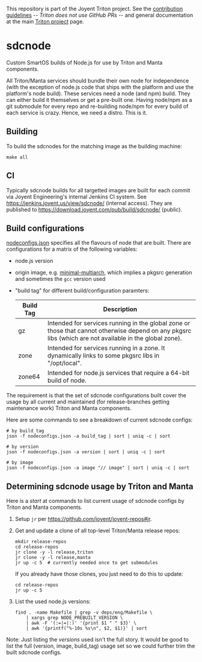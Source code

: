 This repository is part of the Joyent Triton project. See the [contribution
guidelines](https://github.com/joyent/triton/blob/master/CONTRIBUTING.md) --
*Triton does not use GitHub PRs* -- and general documentation at the main
[Triton project](https://github.com/joyent/triton) page.

# sdcnode

Custom SmartOS builds of Node.js for use by Triton and Manta components.

All Triton/Manta services should bundle their own node for independence (with
the exception of node.js code that ships with the platform and use the
platform's node build). These services need a node (and npm) build. They can
either build it themselves or get a pre-built one. Having node/npm as a git
submodule for every repo and re-building node/npm for every build of each
service is crazy. Hence, we need a distro. This is it.

## Building

To build the sdcnodes for the matching image as the building machine:

    make all

## CI

Typically sdcnode builds for all targetted images are built for each commit
via Joyent Engineering's internal Jenkins CI system. See
<https://jenkins.joyent.us/view/sdcnode/> (internal access). They are published
to <https://download.joyent.com/pub/build/sdcnode/> (public).

## Build configurations

[nodeconfigs.json](./nodeconfigs.json) specifies all the flavours of node that
are built. There are configurations for a matrix of the following variables:

- node.js version

- origin image, e.g. [minimal-multiarch](https://docs.joyent.com/public-cloud/instances/infrastructure/images/smartos/minimal), which implies a pkgsrc generation and sometimes the `gcc` version used

- "build tag" for different build/configuration paramters:

    | Build Tag | Description |
    | --------- | ----------- |
    | gz        | Intended for services running in the global zone or those that cannot otherwise depend on any pkgsrc libs (which are not available in the global zone). |
    | zone      | Intended for services running in a zone. It dynamically links to some pkgsrc libs in "/opt/local". |
    | zone64    | Intended for node.js services that require a 64-bit build of node. |


The requirement is that the set of sdcnode configurations built cover the
usage by all current and maintained (for release-branches getting maintenance
work) Triton and Manta components.

Here are some commands to see a breakdown of current sdcnode configs:

    # by build_tag
    json -f nodeconfigs.json -a build_tag | sort | uniq -c | sort

    # by version
    json -f nodeconfigs.json -a version | sort | uniq -c | sort

    # by image
    json -f nodeconfigs.json -a image "// image" | sort | uniq -c | sort


## Determining sdcnode usage by Triton and Manta

Here is a *start* at commands to list current usage of sdcnode configs by
Triton and Manta components.

1. Setup `jr` per <https://github.com/joyent/joyent-repos#jr>.

2. Get and update a clone of all top-level Triton/Manta release repos:

    ```
    mkdir release-repos
    cd release-repos
    jr clone -y -l release,triton
    jr clone -y -l release,manta
    jr up -c 5  # currently needed once to get submodules
    ```

    If you already have those clones, you just need to do this to update:

    ```
    cd release-repos
    jr up -c 5
    ```

3. List the used node.js versions:

    ```
    find . -name Makefile | grep -v deps/eng/Makefile \
        | xargs grep NODE_PREBUILT_VERSION \
        | awk -F '(:=|=|:)' '{print $1 " " $3}' \
        | awk '{printf("%-10s %s\n", $2, $1)}' | sort
    ```

Note: Just listing the *versions* used isn't the full story. It would be good
to list the full (version, image, build_tag) usage set so we could further
trim the built sdcnode configs.

